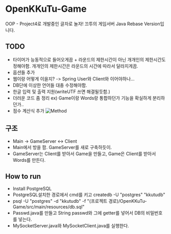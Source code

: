 # OpenKKuTu-Game
OOP - Project4로 개발중인 글자로 놀자! 끄투의 게임서버 Java Rebase Version입니다.

## TODO
- 타이머가 능동적으로 들어오게끔 + 라운드의 제한시간이 아닌 개개인의 제한시간도 정해야함. 개개인의 제한시간은 라운드의 시간에 따라서 달라지게끔.
- 옵션들 추가
- 웹이랑 어떻게 이을지? -> Spring User와 Client와 이어야하나...
- DB단에 이상한 언어들 대충 수정해야함.
- 한글 입력 및 출력 지원(writeUTF 쓰면 해결될듯함.)
- 더러운 코드 좀 정리 ex) Game이랑 Words랑 통합하던가 기능을 확실하게 분리하던가..
- 점수 계산식 추가 ![Method](https://github.com/jason0904/OpenKKuTu-Game/assets/37035547/23354fb0-e7f3-4330-bbf1-d2190e7fb030)

## 구조
- Main  -> GameServer <-> Client
- Main에서 방을 팜. GameServer를 새로 구축하듯이.
- GameServer는 Client를 받아서 Game을 만들고, Game은 Client를 받아서 Words를 만든다.


## How to run
- Install PostgreSQL
- PostgreSQL설치한 경로에서 cmd를 키고 createdb -U "postgres" "kkutudb"
- psql -U "postgres" -d "kkutudb" -f "(프로젝트 경로)/OpenKKuTu-Game/src/main/resources/db.sql"
- Passwd.java를 만들고 String passwd와 그에 getter를 넣어서 DB의 비밀번호를 넣는다.
- MySocketServer.java와 MySocketClient.java를 실행한다.